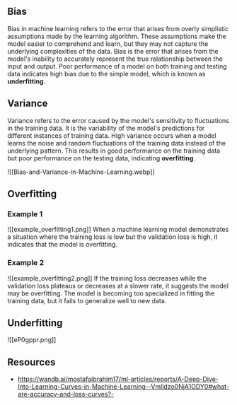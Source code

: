 
## Bias

Bias in machine learning refers to the error that arises from overly simplistic assumptions made by the learning algorithm. These assumptions make the model easier to comprehend and learn, but they may not capture the underlying complexities of the data. Bias is the error that arises from the model's inability to accurately represent the true relationship between the input and output. Poor performance of a model on both training and testing data indicates high bias due to the simple model, which is known as **underfitting**.

## Variance

Variance refers to the error caused by the model's sensitivity to fluctuations in the training data. It is the variability of the model's predictions for different instances of training data. High variance occurs when a model learns the noise and random fluctuations of the training data instead of the underlying pattern. This results in good performance on the training data but poor performance on the testing data, indicating **overfitting**.

![[Bias-and-Variance-in-Machine-Learning.webp]]

## Overfitting

### Example 1

![[example_overfitting1.png]]
When a machine learning model demonstrates a situation where the training loss is low but the validation loss is high, it indicates that the model is overfitting. 

### Example 2
![[example_overfitting2.png]]
If the training loss decreases while the validation loss plateaus or decreases at a slower rate, it suggests the model may be overfitting. The model is becoming too specialized in fitting the training data, but it fails to generalize well to new data.

## Underfitting

![[eP0gppr.png]]
## Resources
- https://wandb.ai/mostafaibrahim17/ml-articles/reports/A-Deep-Dive-Into-Learning-Curves-in-Machine-Learning--Vmlldzo0NjA1ODY0#what-are-accuracy-and-loss-curves?-